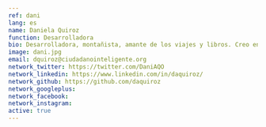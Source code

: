 ```yaml
---
ref: dani
lang: es
name: Daniela Quiroz
function: Desarrolladora
bio: Desarrolladora, montañista, amante de los viajes y libros. Creo en la fuerza de la tecnología para crear espacios donde confluir y lograr cambios sociales.
image: dani.jpg
email: dquiroz@ciudadanointeligente.org
network_twitter: https://twitter.com/DaniAQO
network_linkedin: https://www.linkedin.com/in/daquiroz/
network_github: https://github.com/daquiroz
network_googleplus:
network_facebook:
network_instagram:
active: true
---
```

